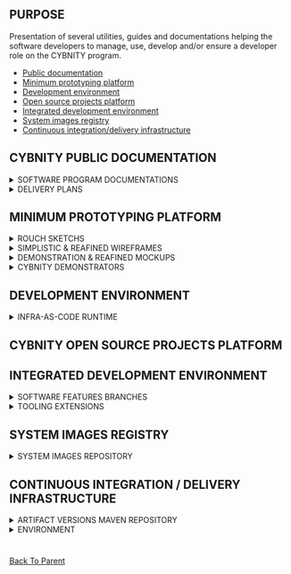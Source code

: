 ## PURPOSE
Presentation of several utilities, guides and documentations helping the software developers to manage, use, develop and/or ensure a developer role on the CYBNITY program.
- [Public documentation](#cybnity-public-documentation)
- [Minimum prototyping platform](#minimum-prototyping-platform)
- [Development environment](#development-environment)
- [Open source projects platform](#cybnity-open-source-projects-platform)
- [Integrated development environment](#integrated-development-environment)
- [System images registry](#system-images-registry)
- [Continuous integration/delivery infrastructure](#continuous-integration--delivery-infrastructure)

## CYBNITY PUBLIC DOCUMENTATION
<details><summary>SOFTWARE PROGRAM DOCUMENTATIONS</summary>
<p>

Free access to requirements (e.g security, functional) and architecture (e.g logical design of systems and concepts) documentations helping to understand the general architecture and design requirements that are a frame of technology implementation.

This documentations are available online via www.cybnity.org website and managed by the CYBNITY core team (people who are only able to modify these documentations) into a Notion knowledge database server.

</p>
</details>
<details><summary>DELIVERY PLANS</summary>
<p>

The project roadmap is maintained by the CYBNITY core team into the GitHub Foundation docs sub-directory named [managed-programs](../governance/managed-programs/README.md)., giving a permanent overview of the CYBNITY trajectory and allowing to understand how some specific implementation projects iterations are prioritized.

It give also a view on the engagement plan regarding next main steps of the CYBNITY implementation vision.

</p>
</details>

## MINIMUM PROTOTYPING PLATFORM
<details><summary>ROUCH SKETCHS</summary>
<p>

Some basic concepts and sketchs are created by the CYBNITY UX/UI team's members regarding the software user interfaces, allowing to understand how the final users can have rich experience provided by the developed UI layer components.

The sketchs are created and maintained via a Figma workplace in reserved access.

</p>
</details>
<details><summary>SIMPLISTIC & REAFINED WIREFRAMES</summary>
<p>

To validate the UX/UI concepts with a specific community of early adopters (e.g RSSI, CISO of companies) as co-designer of CYBNITY needs and User Interfaces (UI), some specific user scenario are designed via wireframe created on Figma to validate the UI approach and to test several types of navigation to reach the functional goals targeted by the CYBNITY persona.

The Figma tool is used to create and maintain the wireframe deliverables. Mainly, this wireframes are accessible online by the CYBNITY team (e.g validator of UX/UI during interview with co-designers).

</p>
</details>
<details><summary>DEMONSTRATION & REAFINED MOCKUPS</summary>
<p>

When User eXperience (UX) and main User Interface (UI) concepts are had been validated with co-designers and community of testers, the reafined wireframes are enhanced with a look & feel approach.

The CYBNITY UI team work on the identification of best visual components, style of color, position of UI components and/or on interaction effects allowing to deliver a visual experience performant and beautiful for the final users.

The reafined mockups are maintained into the Figma tool, and are available online for the CYBNITY developers (via reserved accesses) as a support to te development of UI layer (e.g front end project of CYBNITY domains).

</p>
</details>
<details><summary>CYBNITY DEMONSTRATORS</summary>
<p>

Demonstration platform and autonomously executable software are created as demonstrators of CYBNITY version that allow to make demo to final users, to early adopters and/or to CYBNITY partners to make validation about usage (e.g business use case, specific demo of a CYBNITY feature to a specific industry) and to collect feedbacks (e.g allowing to improve final developed version of a feature).

Demonstrator are developed by CYBNITY UX/UI team's members in several technologies. For example, techstack demonstrators are considered like Proof-Of-Concept regarding a technology integrated with a CYBNITY software version. Another example is a web UI demonstrator regarding some specific usage scenario regarding a business process (e.g web application generated from Figma mockups including interactive behaviour).

</p>
</details>

## DEVELOPMENT ENVIRONMENT
<details><summary>INFRA-AS-CODE RUNTIME</summary>
<p>

Execution platforms are used like tool for industrialization of the system layer allowing to build executable software in Cloud environment and/or into specific targeted infrastructure during the technical development phase.

The tools used for IaC system are respecting the official Techstack (e.g Docker, Terraform, Helm, Kubernetes, Minikube) to develop the systems layer (see [implementations-line](../../implementations-line)) and are implemented to support several types of runtime approach:
- Execution on a standalone developer's workstation (Minikube; see Minikube sections of [Docker How-To doc](docker-how-to.md))
- Execution on a cloud server instance (e.g OVH public cloud instance)

</p>
</details>

## CYBNITY OPEN SOURCE PROJECTS PLATFORM

## INTEGRATED DEVELOPMENT ENVIRONMENT
<details><summary>SOFTWARE FEATURES BRANCHES</summary>
<p>

The CYBNITY open source features are developed on this repository and into several additional repositories on GitHub.

</p>
</details>
<details><summary>TOOLING EXTENSIONS</summary>
<p>

Several development tools are used to manage the source codes, the software build industrialization, the configuration of the component, and/or the deployment into environments (e.g dev, test, integration) which are aligned with the recommendations of the official Techstack like:
- Maven (java software components build)
- Docker (containerization of java executable component; see [Docker How-To doc](docker-how-to.md))
- Helm (docker image templates provisioning management; see [Helm How-To doc](helm-how-to.md))
- Node.js & NPM (front end coding; see [Nodejs How-To doc](nodejs-how-to.md))
- GitHub desktop client (source code versioning)
- GitHub Actions (CI/CD pipelines)
- Concordion (test)

</p>
</details>

## SYSTEM IMAGES REGISTRY
<details><summary>SYSTEM IMAGES REPOSITORY</summary>
<p>

An instance of public repository managing the availability of Docker templates built by the CI chain is deployed.

Each developer can reuse templated Docker images automatically diffused by the CYBNITY CI chain.

</p>
</details>

## CONTINUOUS INTEGRATION / DELIVERY INFRASTRUCTURE
<details><summary>ARTIFACT VERSIONS MAVEN REPOSITORY</summary>
<p>

The java packages are built via Maven on the workstation's m2 repository of each developer by default.

When a source code version of CYBNITY project is committed and/or merged into a GitHub repository, the Continuous Integration (CI) chain implemented via some GitHub Actions (see [.github/workflows/](../../.github/workflows) of each GitHub repository) is automatically executed according to the pipelined build process.

The execution of pipelined build process can be followed by any developer since the CYBNITY [Foundation GitHub Actions section](https://github.com/cybnity/foundation/actions).

A CYBNITY remote repository is automatically maintained up-to-date regarding specific versions of built components like:
- snapshot versions of sub-projects __integrated by the CI in staging branch only__
- tagged versions of sub-projects (e.g feature, hotfix, and fix branches)

A Maven remote repository is reserved to the CI chain and is only usable in read permission by the public project and/or in dependency by other CYBNITY's repositories (e.g a repository of a domain application which need a dependency to a staging version).

None account other than the CI account (confidentially used by the GitHub CI chain) can be opened for any other usage, and the default local repository of each developer's workstation is used by default for any build of sub-version during the development phase.

The configuration of repository usage is implemented into the Maven parent pom.xml file of each project (e.g in Foundation project; in each specific application domain repository's `implementation-line` directory) and doesn't require any specific additional usage of Maven `settings.xml` file by the developers).

</p>
</details>
<details><summary>ENVIRONMENT</summary>
<p>

Some dedicated environment are implemented in support to the Continuous Integration (CI) and Continuous Delivery (CD) chains that are pipelined.

The definition of available environments is managed via:
- Maven profiles (e.g when a build, quality check and/or specific behaviour of the Maven lifecycle or plugin need to be customized according to a targeted environment). Becarefull, none application settings (e.g resources filtered with specific values used into an environment) should be managed via the Maven profiles. Only Maven specific behaviour can be configured via Profiles.
- GitHub project environments that are automatically managed and updated by the CI chain according the CYBNITY pipelined CI chain.

</p>
</details>

#
[Back To Parent](../)
